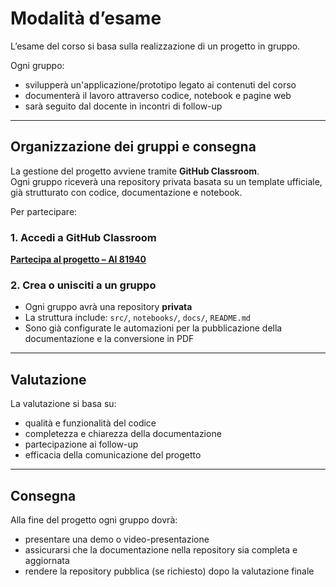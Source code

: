 # Modalità d’esame

L’esame del corso si basa sulla realizzazione di un progetto in gruppo.

Ogni gruppo:
- svilupperà un'applicazione/prototipo legato ai contenuti del corso
- documenterà il lavoro attraverso codice, notebook e pagine web
- sarà seguito dal docente in incontri di follow-up

---

## **Organizzazione dei gruppi e consegna**

La gestione del progetto avviene tramite **GitHub Classroom**.  
Ogni gruppo riceverà una repository privata basata su un template ufficiale, già strutturato con codice, documentazione e notebook.

Per partecipare:

### **1. Accedi a GitHub Classroom**
[**Partecipa al progetto – AI 81940**](https://classroom.github.com/a/q-TkfSGG)

### **2. Crea o unisciti a un gruppo**
- Ogni gruppo avrà una repository **privata**
- La struttura include: `src/`, `notebooks/`, `docs/`, `README.md`
- Sono già configurate le automazioni per la pubblicazione della documentazione e la conversione in PDF

---

## **Valutazione**

La valutazione si basa su:
- qualità e funzionalità del codice
- completezza e chiarezza della documentazione
- partecipazione ai follow-up
- efficacia della comunicazione del progetto

---

## **Consegna**

Alla fine del progetto ogni gruppo dovrà:
- presentare una demo o video-presentazione
- assicurarsi che la documentazione nella repository sia completa e aggiornata
- rendere la repository pubblica (se richiesto) dopo la valutazione finale
